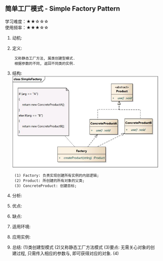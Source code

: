 ## 简单工厂模式 - Simple Factory Pattern  
学习难度：★★☆☆☆  
使用频率：★★★☆☆

1. 动机:  

2. 定义:  
		
		又称静态工厂方法, 属类创建型模式. 
		根据参数的不同, 返回不同类的实例.
3. 结构:  
![](../../../../images/SimpleFactory.png)  

		(1) Factory: 负责实现创建所有实例的内部逻辑;  
		(2) Product: 所创建的所有对象的父类;  
		(3) ConcreteProduct: 创建目标;
4. 分析:  

5. 优点:  

6. 缺点:  

7. 适用环境:  

8. 应用实例:  

9. 总结: 
(1)类创建型模式 
(2)又称静态工厂方法模式
(3)要点: 无需关心对象的创建过程, 只需传入相应的参数与, 即可获得对应的对象.
(4) 
 
